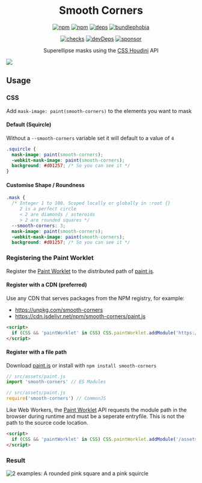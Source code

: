 <h1 align=center>Smooth Corners</h1>

<p align=center>
  <a href=https://www.npmjs.com/package/smooth-corners><img alt=npm src=https://flat.badgen.net/npm/v/smooth-corners></a>
  <a href=https://www.npmjs.com/package/smooth-corners><img alt=npm src=https://flat.badgen.net/npm/dt/smooth-corners></a>
  <a href="https://david-dm.org/wopian/smooth-corners"><img alt=deps src=https://flat.badgen.net/david/dep/wopian/smooth-corners></a>
  <a href="https://bundlephobia.com/result?p=smooth-corners"><img alt=bundlephobia src="https://flat.badgen.net/bundlephobia/minzip/smooth-corners?label=library%20size"></a>
</p>

<p align=center>
  <a href="https://github.com/wopian/smooth-corners/actions"><img alt=checks src="https://flat.badgen.net/github/checks/wopian/smooth-corners"></a>
  <!--<a href=https://github.com/wopian/smooth-corners/network/dependents><img alt=repoDependants src=https://flat.badgen.net/github/dependents-repo/wopian/smooth-corners></a>-->
  <a href=https://github.com/wopian/smooth-corners/graphs/contributors><img alt=devDeps src=https://flat.badgen.net/github/contributors/wopian/smooth-corners></a>
  <a href=https://github.com/sponsors/wopian><img alt=sponsor src='https://flat.badgen.net/badge/sponsor/%E2%9D%A4/pink?icon=github'></a>
</p>

<p align=center>Superellipse masks using the <a href='https://developer.mozilla.org/en-US/docs/Web/Houdini'>CSS Houdini</a> API</p>

![](https://repository-images.githubusercontent.com/283091953/46814880-d08f-11ea-8933-05a3818dc9b7)

## Usage

### CSS

Add `mask-image: paint(smooth-corners)` to the elements you want to mask

#### Default (Squircle)

Without a `--smooth-corners` variable set it will default to a value of `4`

```css
.squircle {
  mask-image: paint(smooth-corners);
  -webkit-mask-image: paint(smooth-corners);
  background: #d01257; /* So you can see it */
}
```

#### Customise Shape / Roundness

```css
.mask {
  /* Integer 1 to 100. Scoped locally or globally in :root {}
     2 is a perfect circle
     < 2 are diamonds / asteroids
     > 2 are rounded squares */
  --smooth-corners: 3;
  mask-image: paint(smooth-corners);
  -webkit-mask-image: paint(smooth-corners);
  background: #d01257; /* So you can see it */
```

### Registering the Paint Worklet

Register the [Paint Worklet] to the distributed path of [paint.js].

#### Register with a CDN (preferred)

Use any CDN that serves packages from the NPM registry, for example:

- https://unpkg.com/smooth-corners
- https://cdn.jsdelivr.net/npm/smooth-corners/paint.js

```html
<script>
  if (CSS && 'paintWorklet' in CSS) CSS.paintWorklet.addModule('https://unpkg.com/smooth-corners')
</script>
```

#### Register with a file path

Download [paint.js] or install with `npm install smooth-corners`

```js
// src/assets/paint.js
import 'smooth-corners' // ES Modules
```
```js
// src/assets/paint.js
require('smooth-corners') // CommonJS
```

Like Web Workers, the [Paint Worklet] API requests the module path in the browser during runtime and must be a seperate entryfile. This is not the path to the source code location.

```html
<script>
  if (CSS && 'paintWorklet' in CSS) CSS.paintWorklet.addModule('/assets/paint.js')
</script>
```

### Result

![2 examples: A rounded pink square and a pink squircle][Example]

[paint.js]:https://wopian.github.io/smooth-corners/paint.js
[Paint Worklet]:https://developer.mozilla.org/en-US/docs/Web/API/PaintWorklet
[Example]:https://raw.githubusercontent.com/wopian/smooth-corners/master/example.png
